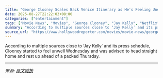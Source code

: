 ```yaml
---
title: "George Clooney Scales Back Venice Itinerary as He’s Feeling Under the Weather at Start of Festival"
date: 2025-08-27T22:22:03+08:00
categories: ["entertainment"]
tags: ["Movie News", "Movies", "George Clooney", "Jay Kelly", "Netflix", "Noah Baumbach", "Venice Film Festival 2025"]
summary: "According to multiple sources close to ‘Jay Kelly’ and its press schedule, Clooney started to feel unwell Wednesday and was advised to head straight home and rest up ahead of a packed Thursday."
source_url: "https://www.hollywoodreporter.com/movies/movie-news/george-clooney-venice-film-festival-jay-kelly-premiere-1236355205/"
---
```


According to multiple sources close to ‘Jay Kelly’ and its press schedule, Clooney started to feel unwell Wednesday and was advised to head straight home and rest up ahead of a packed Thursday.

---

*来源: [原文链接](https://www.hollywoodreporter.com/movies/movie-news/george-clooney-venice-film-festival-jay-kelly-premiere-1236355205/)*

